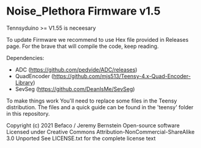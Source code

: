 # Noise_Plethora Firmware v1.5

Tennsyduino >= V1.55 is neceesary

To update Firmware we recommend to use Hex file provided in Releases page. For the brave that will compile the code, keep reading.

Dependencies:
- ADC (https://github.com/pedvide/ADC/releases)
- QuadEncoder (https://github.com/mjs513/Teensy-4.x-Quad-Encoder-Library)
- SevSeg (https://github.com/DeanIsMe/SevSeg)

To make things work You'll need to replace some files in the Teensy distribution. The files and a quick guide can be found in the 'teensy' folder in this repository.

Copyright (c) 2021 Befaco / Jeremy Bernstein
Open-source software
Licensed under Creative Commons Attribution-NonCommercial-ShareAlike 3.0 Unported
See LICENSE.txt for the complete license text
